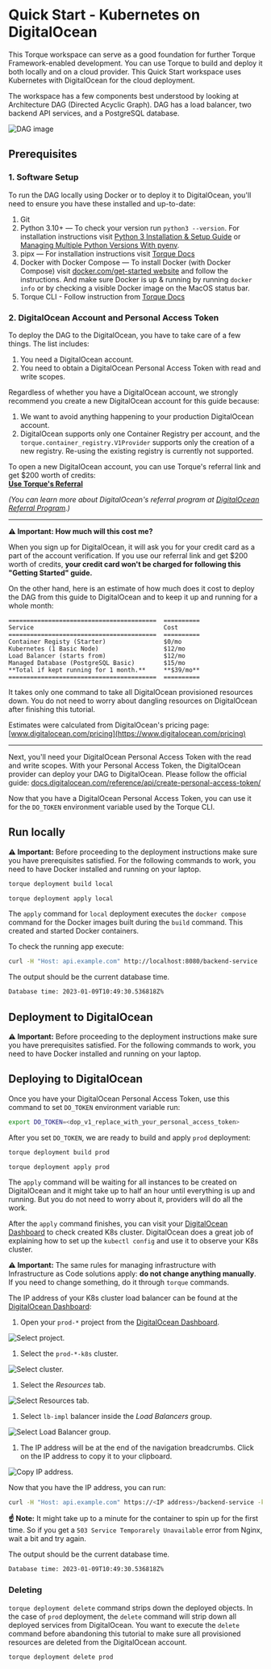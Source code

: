 # Quick Start - Kubernetes on DigitalOcean 

This Torque workspace can serve as a good foundation for further Torque Framework-enabled development. You can use Torque to build and deploy it both locally and on a cloud provider. This Quick Start workspace uses Kubernetes with DigitalOcean for the cloud deployment.

The workspace has a few components best understood by looking at Architecture DAG (Directed Acyclic Graph). DAG has a load balancer, two backend API services, and a PostgreSQL database.

![DAG image](graph.png)

## Prerequisites

### 1. Software Setup

To run the DAG locally using Docker or to deploy it to DigitalOcean, you'll need to ensure you have these installed and up-to-date:

1. Git
2. Python 3.10+ — To check your version run `python3 --version`. For installation instructions visit [Python 3 Installation & Setup Guide](https://realpython.com/installing-python/) or [Managing Multiple Python Versions With pyenv](https://realpython.com/intro-to-pyenv/).
3. pipx — For installation instructions visit [Torque Docs](https://docs.torque.cloud/installation#pipx-installation)
4. Docker with Docker Compose — To install Docker (with Docker Compose) visit [docker.com/get-started website](https://www.docker.com/get-started) and follow the instructions. And make sure Docker is up & running by running `docker info` or by checking a visible Docker image on the MacOS status bar.
5. Torque CLI - Follow instruction from [Torque Docs](https://docs.torque.cloud/installation/#installing-torque-cli)


### 2. DigitalOcean Account and Personal Access Token

To deploy the DAG to the DigitalOcean, you have to take care of a few things. The list includes:

1. You need a DigitalOcean account.
2. You need to obtain a DigitalOcean Personal Access Token with read and write scopes.

Regardless of whether you have a DigitalOcean account, we strongly recommend you create a new DigitalOcean account for this guide because:

1. We want to avoid anything happening to your production DigitalOcean account.
2. DigitalOcean supports only one Container Registry per account, and the `torque.container_registry.V1Provider` supports only the creation of a new registry. Re-using the existing registry is currently not supported.

To open a new DigitalOcean account, you can use Torque's referral link and get $200 worth of credits:<br/>[**Use Torque's Referral**](https://m.do.co/c/fae088e63d68>)


_(You can learn more about DigitalOcean's referral program at [DigitalOcean Referral Program](https://www.digitalocean.com/referral-program).)_

---
  **⚠️ Important: How much will this cost me?**

  When you sign up for DigitalOcean, it will ask you for your credit card as a part of the account verification. If you use our referral link and get $200 worth of credits, **your credit card won't be charged for following this "Getting Started" guide.**

  On the other hand, here is an estimate of how much does it cost to deploy the DAG from this guide to DigitalOcean and to keep it up and running for a whole month: 

    =========================================  ==========
    Service                                    Cost
    =========================================  ==========
    Container Registy (Starter)                $0/mo
    Kubernetes (1 Basic Node)                  $12/mo      
    Load Balancer (starts from)                $12/mo
    Managed Database (PostgreSQL Basic)        $15/mo
    **Total if kept running for 1 month.**     **$39/mo**
    =========================================  ==========

  It takes only one command to take all DigitalOcean provisioned resources down. You do not need to worry about dangling resources on DigitalOcean after finishing this tutorial. 

  Estimates were calculated from DigitalOcean's pricing page: [www.digitalocean.com/pricing](https://www.digitalocean.com/pricing)

---

Next, you'll need your DigitalOcean Personal Access Token with the read and write scopes. With your Personal Access Token, the DigitalOcean provider can deploy your DAG to DigitalOcean. Please follow the official guide:
[docs.digitalocean.com/reference/api/create-personal-access-token/](https://docs.digitalocean.com/reference/api/create-personal-access-token/)

Now that you have a DigitalOcean Personal Access Token, you can use it for the `DO_TOKEN` environment variable used by the Torque CLI.

## Run locally

**⚠️ Important:**
Before proceeding to the deployment instructions make sure you have prerequisites satisfied. For the following commands to work, you need to have Docker installed and running on your laptop.

```bash
torque deployment build local
```

```bash
torque deployment apply local
```

The `apply` command for `local` deployment executes the `docker compose` command for the Docker images built during the `build` command. This created and started Docker containers.

To check the running app execute:

```bash
curl -H "Host: api.example.com" http://localhost:8080/backend-service
```

The output should be the current database time. 

```bash
Database time: 2023-01-09T10:49:30.536818Z%
```

## Deployment to DigitalOcean

**⚠️ Important:**
Before proceeding to the deployment instructions make sure you have prerequisites satisfied. For the following commands to work, you need to have Docker installed and running on your laptop.


## Deploying to DigitalOcean

Once you have your DigitalOcean Personal Access Token, use this command to set `DO_TOKEN` environment variable run:

```bash
export DO_TOKEN=<dop_v1_replace_with_your_personal_access_token>
```

After you set `DO_TOKEN`, we are ready to build and apply `prod` deployment:

```bash
torque deployment build prod
```

```bash
torque deployment apply prod
```

The `apply` command will be waiting for all instances to be created on DigitalOcean and it might take up to half an hour until everything is up and running. But you do not need to worry about it, providers will do all the work. 

After the `apply` command finishes, you can visit your [DigitalOcean Dashboard](https://cloud.digitalocean.com/) to check created K8s cluster. DigitalOcean does a great job of explaining how to set up the `kubectl config` and use it to observe your K8s cluster. 

**⚠️ Important:**
The same rules for managing infrastructure with Infrastructure as Code solutions apply: **do not change anything manually**. If you need to change something, do it through `torque` commands. 

The IP address of your K8s cluster load balancer can be found at the [DigitalOcean Dashboard](https://cloud.digitalocean.com/):

1. Open your `prod-*` project from the [DigitalOcean Dashboard](https://cloud.digitalocean.com/).

  ![Select project.](./img/lb-ip-address-select-project.png?v=3)

1. Select the `prod-*-k8s` cluster.
  
  ![Select cluster.](./img/lb-ip-address-select-cluster.png)

1. Select the *Resources* tab. 
  
  ![Select Resources tab.](./img/lb-ip-address-select-resource.png)

1. Select `lb-impl` balancer inside the *Load Balancers* group.

  ![Select Load Balancer group.](./img/lb-ip-address-select-lb.png)

1. The IP address will be at the end of the navigation breadcrumbs. Click on the IP address to copy it to your clipboard.
  
  ![Copy IP address.](./img/lb-ip-address-copy-top-line.png)

Now that you have the IP address, you can run:

```bash
curl -H "Host: api.example.com" https://<IP address>/backend-service -k
```

**☝️ Note:**
It might take up to a minute for the container to spin up for the first time. So if you get a `503 Service Temporarely Unavailable` error from Nginx, wait a bit and try again.

The output should be the current database time. 

```bash
Database time: 2023-01-09T10:49:30.536818Z%
```

### Deleting

`torque deployment delete` command strips down the deployed objects. In the case of `prod` deployment, the `delete` command will strip down all deployed services from DigitalOcean. You want to execute the `delete` command before abandoning this tutorial to make sure all provisioned resources are deleted from the DigitalOcean account.

```bash
torque deployment delete prod
```
